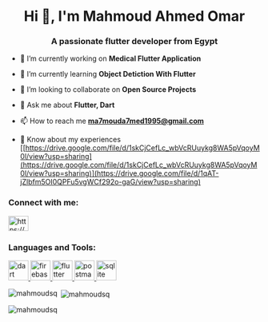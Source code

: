 <h1 align="center">Hi 👋, I'm Mahmoud Ahmed Omar</h1>
<h3 align="center">A passionate flutter developer from Egypt</h3>

- 🔭 I’m currently working on **Medical Flutter Application**

- 🌱 I’m currently learning **Object Detiction With Flutter**

- 👯 I’m looking to collaborate on **Open Source Projects**

- 💬 Ask me about **Flutter, Dart**

- 📫 How to reach me **ma7mouda7med1995@gmail.com**

- 📄 Know about my experiences [[https://drive.google.com/file/d/1skCjCefLc_wbVcRUuykg8WA5pVqoyM0l/view?usp=sharing](https://drive.google.com/file/d/1skCjCefLc_wbVcRUuykg8WA5pVqoyM0l/view?usp=sharing)](https://drive.google.com/file/d/1qAT-jZlbfm5OI0QPFu5vgWCf292o-gaG/view?usp=sharing)

<h3 align="left">Connect with me:</h3>
<p align="left">
<a href="https://linkedin.com/in/https://www.linkedin.com/in/mahmoud-ahmed-b6018b150" target="blank"><img align="center" src="https://raw.githubusercontent.com/rahuldkjain/github-profile-readme-generator/master/src/images/icons/Social/linked-in-alt.svg" alt="https://www.linkedin.com/in/mahmoud-ahmed-b6018b150" height="30" width="40" /></a>
</p>

<h3 align="left">Languages and Tools:</h3>
<p align="left"> <a href="https://dart.dev" target="_blank" rel="noreferrer"> <img src="https://www.vectorlogo.zone/logos/dartlang/dartlang-icon.svg" alt="dart" width="40" height="40"/> </a> <a href="https://firebase.google.com/" target="_blank" rel="noreferrer"> <img src="https://www.vectorlogo.zone/logos/firebase/firebase-icon.svg" alt="firebase" width="40" height="40"/> </a> <a href="https://flutter.dev" target="_blank" rel="noreferrer"> <img src="https://www.vectorlogo.zone/logos/flutterio/flutterio-icon.svg" alt="flutter" width="40" height="40"/> </a> <a href="https://postman.com" target="_blank" rel="noreferrer"> <img src="https://www.vectorlogo.zone/logos/getpostman/getpostman-icon.svg" alt="postman" width="40" height="40"/> </a> <a href="https://www.sqlite.org/" target="_blank" rel="noreferrer"> <img src="https://www.vectorlogo.zone/logos/sqlite/sqlite-icon.svg" alt="sqlite" width="40" height="40"/> </a> </p>

<p><img align="left" src="https://github-readme-stats.vercel.app/api/top-langs?username=mahmoudsq&show_icons=true&locale=en&layout=compact" alt="mahmoudsq" /></p>

<p>&nbsp;<img align="center" src="https://github-readme-stats.vercel.app/api?username=mahmoudsq&show_icons=true&locale=en" alt="mahmoudsq" /></p>

<p><img align="center" src="https://github-readme-streak-stats.herokuapp.com/?user=mahmoudsq&" alt="mahmoudsq" /></p>
